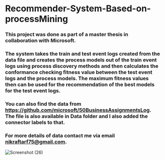 # Recommender-System-Based-on-processMining
### This project was done as part of a master thesis in collaboration with Microsoft.
### The system takes the train and test event logs created from the data file and creates the process models out of the train event logs using process discovery methods and then calculates the conformance checking fitness value between the test event logs and the process models. The maximum fitness values then can be used for the recommendation of the best models for the test event logs.
### You can also find the data from https://github.com/microsoft/50BusinessAssignmentsLog. The file is also available in Data folder and I also added the connector labels to that.
### For more details of data contact me via email nikraftarf75@gmail.com.

![Screenshot (26)](https://github.com/nikraftarf/Recommender-System-Based-on-processMining/blob/main/pr3.png)

